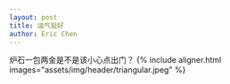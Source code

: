 ```yaml
---
layout: post
title: 运气挺好
author: Eric Chen
---
```

炉石一包两金是不是该小心点出门？
{% include aligner.html images="assets/img/header/triangular.jpeg" %}

